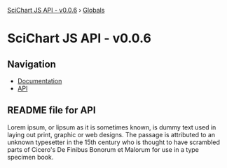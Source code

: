 [SciChart JS API - v0.0.6](README.md) › [Globals](globals.md)

# SciChart JS API - v0.0.6

## Navigation

* [Documentation](../README.md)
* [API](globals.md)

## README file for API

Lorem ipsum, or lipsum as it is sometimes known, is dummy text used in laying out print, graphic or web designs. The passage is attributed to an unknown typesetter in the 15th century who is thought to have scrambled parts of Cicero's De Finibus Bonorum et Malorum for use in a type specimen book.
